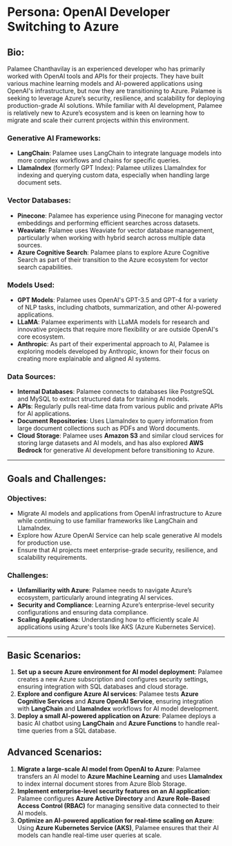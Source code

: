 # Persona: OpenAI Developer Switching to Azure

## Bio:
Palamee Chanthavilay is an experienced developer who has primarily worked with OpenAI tools and APIs for their projects. They have built various machine learning models and AI-powered applications using OpenAI's infrastructure, but now they are transitioning to Azure. Palamee is seeking to leverage Azure’s security, resilience, and scalability for deploying production-grade AI solutions. While familiar with AI development, Palamee is relatively new to Azure’s ecosystem and is keen on learning how to migrate and scale their current projects within this environment.

### Generative AI Frameworks:
- **LangChain**: Palamee uses LangChain to integrate language models into more complex workflows and chains for specific queries.
- **LlamaIndex** (formerly GPT Index): Palamee utilizes LlamaIndex for indexing and querying custom data, especially when handling large document sets.

### Vector Databases:
- **Pinecone**: Palamee has experience using Pinecone for managing vector embeddings and performing efficient searches across datasets.
- **Weaviate**: Palamee uses Weaviate for vector database management, particularly when working with hybrid search across multiple data sources.
- **Azure Cognitive Search**: Palamee plans to explore Azure Cognitive Search as part of their transition to the Azure ecosystem for vector search capabilities.

### Models Used:
- **GPT Models**: Palamee uses OpenAI's GPT-3.5 and GPT-4 for a variety of NLP tasks, including chatbots, summarization, and other AI-powered applications.
- **LLaMA**: Palamee experiments with LLaMA models for research and innovative projects that require more flexibility or are outside OpenAI's core ecosystem.
- **Anthropic**: As part of their experimental approach to AI, Palamee is exploring models developed by Anthropic, known for their focus on creating more explainable and aligned AI systems.

### Data Sources:
- **Internal Databases**: Palamee connects to databases like PostgreSQL and MySQL to extract structured data for training AI models.
- **APIs**: Regularly pulls real-time data from various public and private APIs for AI applications.
- **Document Repositories**: Uses LlamaIndex to query information from large document collections such as PDFs and Word documents.
- **Cloud Storage**: Palamee uses **Amazon S3** and similar cloud services for storing large datasets and AI models, and has also explored **AWS Bedrock** for generative AI development before transitioning to Azure.

---

## Goals and Challenges:

### Objectives:
- Migrate AI models and applications from OpenAI infrastructure to Azure while continuing to use familiar frameworks like LangChain and LlamaIndex.
- Explore how Azure OpenAI Service can help scale generative AI models for production use.
- Ensure that AI projects meet enterprise-grade security, resilience, and scalability requirements.

### Challenges:
- **Unfamiliarity with Azure**: Palamee needs to navigate Azure’s ecosystem, particularly around integrating AI services.
- **Security and Compliance**: Learning Azure’s enterprise-level security configurations and ensuring data compliance.
- **Scaling Applications**: Understanding how to efficiently scale AI applications using Azure's tools like AKS (Azure Kubernetes Service).

---

## Basic Scenarios:
1. **Set up a secure Azure environment for AI model deployment**: Palamee creates a new Azure subscription and configures security settings, ensuring integration with SQL databases and cloud storage.
2. **Explore and configure Azure AI services**: Palamee tests **Azure Cognitive Services** and **Azure OpenAI Service**, ensuring integration with **LangChain** and **LlamaIndex** workflows for AI model development.
3. **Deploy a small AI-powered application on Azure**: Palamee deploys a basic AI chatbot using **LangChain** and **Azure Functions** to handle real-time queries from a SQL database.

## Advanced Scenarios:
1. **Migrate a large-scale AI model from OpenAI to Azure**: Palamee transfers an AI model to **Azure Machine Learning** and uses **LlamaIndex** to index internal document stores from Azure Blob Storage.
2. **Implement enterprise-level security features on an AI application**: Palamee configures **Azure Active Directory** and **Azure Role-Based Access Control (RBAC)** for managing sensitive data connected to their AI models.
3. **Optimize an AI-powered application for real-time scaling on Azure**: Using **Azure Kubernetes Service (AKS)**, Palamee ensures that their AI models can handle real-time user queries at scale.
